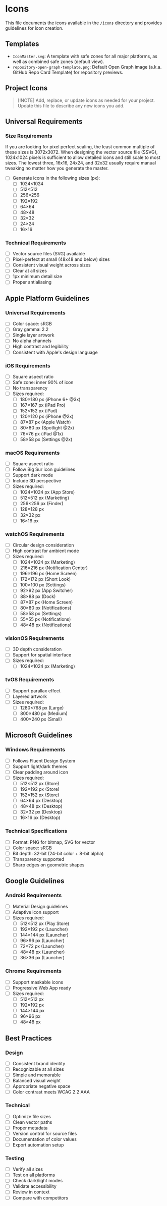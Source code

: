 # Icons

This file documents the icons available in the `/icons` directory and provides guidelines for icon creation.

## Templates

- `IconMaster.svg`: A template with safe zones for all major platforms, as well as combined safe zones (default view).
- `repository-open-graph-template.png`: Default Open Graph image (a.k.a. GitHub Repo Card Template) for repository previews.

## Project Icons

> [!NOTE] Add, replace, or update icons as needed for your project.
> Update this file to describe any new icons you add.

## Universal Requirements

### Size Requirements

If you are looking for pixel perfect scaling, the least common multiple of these sizes is 3072x3072. When designing the vector source file (SSVG), 1024x1024 pixels is sufficient to allow detailed icons and still scale to most sizes. The lowest three, 16x16, 24x24, and 32x32 usually require manual tweaking no matter how you generate the master.

- [ ] Generate icons in the following sizes (px):
   	+ [ ] 1024×1024
   	+ [ ] 512×512
   	+ [ ] 256×256
   	+ [ ] 192×192
   	+ [ ] 64×64
   	+ [ ] 48×48
   	+ [ ] 32×32
   	+ [ ] 24×24
   	+ [ ] 16×16

### Technical Requirements

- [ ] Vector source files (SVG) available
- [ ] Pixel-perfect at small (48x48 and below) sizes
- [ ] Consistent visual weight across sizes
- [ ] Clear at all sizes
- [ ] 1px minimum detail size
- [ ] Proper antialiasing

## Apple Platform Guidelines

### Universal Requirements

- [ ] Color space: sRGB
- [ ] Gray gamma: 2.2
- [ ] Single layer artwork
- [ ] No alpha channels
- [ ] High contrast and legibility
- [ ] Consistent with Apple's design language

### iOS Requirements

- [ ] Square aspect ratio
- [ ] Safe zone: inner 90% of icon
- [ ] No transparency
- [ ] Sizes required:
   	+ [ ] 180×180 px (iPhone 6+ @3x)
   	+ [ ] 167×167 px (iPad Pro)
   	+ [ ] 152×152 px (iPad)
   	+ [ ] 120×120 px (iPhone @2x)
   	+ [ ] 87×87 px (Apple Watch)
   	+ [ ] 80×80 px (Spotlight @2x)
   	+ [ ] 76×76 px (iPad @1x)
   	+ [ ] 58×58 px (Settings @2x)

### macOS Requirements

- [ ] Square aspect ratio
- [ ] Follow Big Sur icon guidelines
- [ ] Support dark mode
- [ ] Include 3D perspective
- [ ] Sizes required:
   	+ [ ] 1024×1024 px (App Store)
   	+ [ ] 512×512 px (Marketing)
   	+ [ ] 256×256 px (Finder)
   	+ [ ] 128×128 px
   	+ [ ] 32×32 px
   	+ [ ] 16×16 px

### watchOS Requirements

- [ ] Circular design consideration
- [ ] High contrast for ambient mode
- [ ] Sizes required:
   	+ [ ] 1024×1024 px (Marketing)
   	+ [ ] 216×216 px (Notification Center)
   	+ [ ] 196×196 px (Home Screen)
   	+ [ ] 172×172 px (Short Look)
   	+ [ ] 100×100 px (Settings)
   	+ [ ] 92×92 px (App Switcher)
   	+ [ ] 88×88 px (Dock)
   	+ [ ] 87×87 px (Home Screen)
   	+ [ ] 80×80 px (Notifications)
   	+ [ ] 58×58 px (Settings)
   	+ [ ] 55×55 px (Notifications)
   	+ [ ] 48×48 px (Notifications)

### visionOS Requirements

- [ ] 3D depth consideration
- [ ] Support for spatial interface
- [ ] Sizes required:
   	+ [ ] 1024×1024 px (Marketing)

### tvOS Requirements

- [ ] Support parallax effect
- [ ] Layered artwork
- [ ] Sizes required:
   	+ [ ] 1280×768 px (Large)
   	+ [ ] 800×480 px (Medium)
   	+ [ ] 400×240 px (Small)

## Microsoft Guidelines

### Windows Requirements

- [ ] Follows Fluent Design System
- [ ] Support light/dark themes
- [ ] Clear padding around icon
- [ ] Sizes required:
   	+ [ ] 512×512 px (Store)
   	+ [ ] 192×192 px (Store)
   	+ [ ] 152×152 px (Store)
   	+ [ ] 64×64 px (Desktop)
   	+ [ ] 48×48 px (Desktop)
   	+ [ ] 32×32 px (Desktop)
   	+ [ ] 16×16 px (Desktop)

### Technical Specifications

- [ ] Format: PNG for bitmap, SVG for vector
- [ ] Color space: sRGB
- [ ] Bit depth: 32-bit (24-bit color + 8-bit alpha)
- [ ] Transparency supported
- [ ] Sharp edges on geometric shapes

## Google Guidelines

### Android Requirements

- [ ] Material Design guidelines
- [ ] Adaptive icon support
- [ ] Sizes required:
   	+ [ ] 512×512 px (Play Store)
   	+ [ ] 192×192 px (Launcher)
   	+ [ ] 144×144 px (Launcher)
   	+ [ ] 96×96 px (Launcher)
   	+ [ ] 72×72 px (Launcher)
   	+ [ ] 48×48 px (Launcher)
   	+ [ ] 36×36 px (Launcher)

### Chrome Requirements

- [ ] Support maskable icons
- [ ] Progressive Web App ready
- [ ] Sizes required:
   	+ [ ] 512×512 px
   	+ [ ] 192×192 px
   	+ [ ] 144×144 px
   	+ [ ] 96×96 px
   	+ [ ] 48×48 px

## Best Practices

### Design

- [ ] Consistent brand identity
- [ ] Recognizable at all sizes
- [ ] Simple and memorable
- [ ] Balanced visual weight
- [ ] Appropriate negative space
- [ ] Color contrast meets WCAG 2.2 AAA

### Technical

- [ ] Optimize file sizes
- [ ] Clean vector paths
- [ ] Proper metadata
- [ ] Version control for source files
- [ ] Documentation of color values
- [ ] Export automation setup

### Testing

- [ ] Verify all sizes
- [ ] Test on all platforms
- [ ] Check dark/light modes
- [ ] Validate accessibility
- [ ] Review in context
- [ ] Compare with competitors
